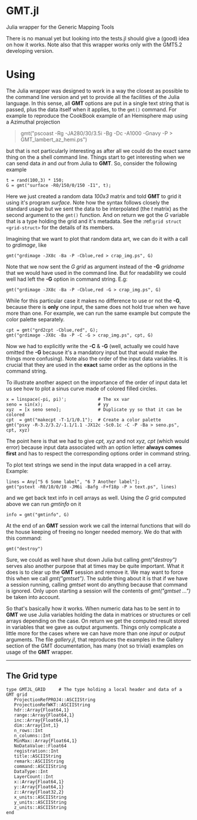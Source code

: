 GMT.jl
======

Julia wrapper for the Generic Mapping Tools

There is no manual yet but looking into the tests.jl should give a (good) idea on how it works. Note also that this wrapper works only with the GMT5.2 developing version.

Using
=====

The Julia wrapper was designed to work in a way the closest as possible to the command line version and yet to provide all the facilities of the Julia language. In this sense, all **GMT** options are put in a single text string that is passed, plus the data itself when it applies, to the ``gmt()`` command. For example to reproduce the CookBook example of an Hemisphere map using a Azimuthal projection

>gmt("pscoast -Rg -JA280/30/3.5i -Bg -Dc -A1000 -Gnavy -P > GMT_lambert_az_hemi.ps")

but that is not particularly interesting as after all we could do the exact same thing on the a shell command line. Things start to get interesting when we can send data *in* and *out* from Julia to
**GMT**. So, consider the following example

    t = rand(100,3) * 150;
    G = gmt("surface -R0/150/0/150 -I1", t);

Here we just created a random data *100x3* matrix and told **GMT** to grid it using it's program *surface*. Note how the syntax follows closely the standard usage but we sent the data to be interpolated (the *t* matrix) as the second argument to the ``gmt()`` function. And on return we got the *G* variable that is a type holding the grid and it's metadata. See the :ref:`grid struct <grid-struct>` for the details of its members.

Imagining that we want to plot that random data art, we can do it with a call to *grdimage*, like

    gmt("grdimage -JX8c -Ba -P -Cblue,red > crap_img.ps", G)

Note that we now sent the *G grid* as argument instead of the **-G** *gridname* that we would have used in the command line. But for readability we could well had left the **-G** option in command string. E.g:

    gmt("grdimage -JX8c -Ba -P -Cblue,red -G > crap_img.ps", G)

While for this particular case it makes no difference to use or not the **-G**, because there is **only** one input, the same does not hold true when we have more than one. For example, we can run the same example but compute the color palette separately.

    cpt = gmt("grd2cpt -Cblue,red", G);
    gmt("grdimage -JX8c -Ba -P -C -G > crap_img.ps", cpt, G)

Now we had to explicitly write the **-C** & **-G** (well, actually we could have omitted the **-G** because it's a mandatory input but that would make the things more confusing). Note also the order of the input data variables. It is crucial that they are used in the **exact** same order as the options in the command string.

To illustrate another aspect on the importance of the order of input data let us see how to plot a sinus curve made of colored filled circles.

    x = linspace(-pi, pi)';            # The xx var
    seno = sin(x);                     # yy
    xyz  = [x seno seno];              # Duplicate yy so that it can be colored
    cpt  = gmt("makecpt -T-1/1/0.1");  # Create a color palette
    gmt("psxy -R-3.2/3.2/-1.1/1.1 -JX12c -Sc0.1c -C -P -Ba > seno.ps", cpt, xyz)

The point here is that we had to give *cpt, xyz* and not *xyz, cpt* (which would error) because input data associated with an option letter **always comes first** and has to respect the corresponding options order in command string.

To plot text strings we send in the input data wrapped in a cell array. Example:

    lines = Any["5 6 Some label", "6 7 Another label"];
    gmt("pstext -R0/10/0/10 -JM6i -Bafg -F+f18p -P > text.ps", lines)

and we get back text info in cell arrays as well. Using the *G* grid computed above we can run *gmtinfo* on it

    info = gmt("gmtinfo", G)

At the end of an **GMT** session work we call the internal functions that will do the house keeping of freeing no longer needed memory. We do that with this command:

    gmt("destroy")

Sure, we could as well have shut down Julia but calling *gmt("destroy")* serves also another purpose that at times may be quite important. What it does is to clear up the **GMT** session and remove it. We may want to force this when we call *gmt("gmtset")*. The subtle thing about it is that if we have a session running, calling *gmtset* wont do anything because that command is ignored. Only upon starting a session will the contents of *gmt("gmtset ...")* be taken into account.

So that's basically how it works. When numeric data has to be sent *in* to **GMT** we use Julia variables holding the data in matrices or structures or cell arrays depending on the case. On return we get the computed result stored in variables that we gave as output arguments. Things only complicate a little more for the cases where we can have more than one *input* or *output* arguments. The file *gallery.jl*, that reproduces the examples in the Gallery section of the GMT documentation, has many (not so trivial) examples on usage of the **GMT** wrapper.

----------

The  Grid type
-------------

    type GMTJL_GRID 	# The type holding a local header and data of a GMT grid
	   ProjectionRefPROJ4::ASCIIString
	   ProjectionRefWKT::ASCIIString
	   hdr::Array{Float64,1}
	   range::Array{Float64,1}
	   inc::Array{Float64,1}
	   dim::Array{Int,1}
	   n_rows::Int
	   n_columns::Int
	   MinMax::Array{Float64,1}
	   NoDataValue::Float64
	   registration::Int
	   title::ASCIIString
	   remark::ASCIIString
	   command::ASCIIString
	   DataType::Int
	   LayerCount::Int
	   x::Array{Float64,1}
	   y::Array{Float64,1}
	   z::Array{Float32,2}
	   x_units::ASCIIString
	   y_units::ASCIIString
	   z_units::ASCIIString
    end
